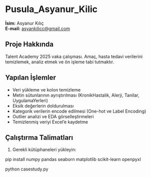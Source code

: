 # Pusula_Asyanur_Kilic

**İsim:** Asyanur Kılıç  
**E-mail:** asyankilicc@gmail.com  

## Proje Hakkında
Talent Academy 2025 vaka çalışması. Amaç, hasta tedavi verilerini temizlemek, analiz etmek ve ön işleme tabi tutmaktır.  

## Yapılan İşlemler
- Veri yükleme ve kolon temizleme  
- Metin sütunlarının ayrıştırılması (KronikHastalik, Alerji, Tanilar, UygulamaYerleri)  
- Eksik değerlerin doldurulması  
- Kategorik verilerin encode edilmesi (One-hot ve Label Encoding)  
- Outlier analizi ve EDA görselleştirmeleri  
- Temizlenmiş veriyi Excel’e kaydetme  

## Çalıştırma Talimatları
1. Gerekli kütüphaneleri yükleyin:  

pip install numpy pandas seaborn matplotlib scikit-learn openpyxl

python casestudy.py
